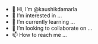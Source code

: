- 👋 Hi, I’m @kaushikdamarla
- 👀 I’m interested in ...
- 🌱 I’m currently learning ...
- 💞️ I’m looking to collaborate on ...
- 📫 How to reach me ...

<!---
kaushikdamarla/kaushikdamarla is a ✨ special ✨ repository because its `README.md` (this file) appears on your GitHub profile.
You can click the Preview link to take a look at your changes.
--->
